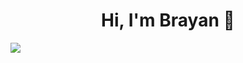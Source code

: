 <h1 align="center">Hi, I'm Brayan 👋</h1>
<img src="https://github.com/user-attachments/assets/858009a3-f3e0-439b-a6bd-edb4c2b8f89e">
<!--
**BrayanGutierrez96/BrayanGutierrez96** is a ✨ _special_ ✨ repository because its `README.md` (this file) appears on your GitHub profile.

Here are some ideas to get you started:

- 🔭 I’m currently working on ...
- 🌱 I’m currently learning ...
- 👯 I’m looking to collaborate on ...
- 🤔 I’m looking for help with ...
- 💬 Ask me about ...
- 📫 How to reach me: ...

- 😄 Pronouns: ...
- ⚡ Fun fact: ...
-->
